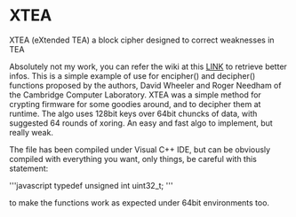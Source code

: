 # XTEA
 XTEA (eXtended TEA) a block cipher designed to correct weaknesses in TEA

Absolutely not my work, you can refer the wiki at this [LINK](https://en.wikipedia.org/wiki/XTEA) to retrieve better infos.
This is a simple example of use for encipher() and decipher() functions proposed by the authors, David Wheeler and Roger Needham of the Cambridge Computer Laboratory. XTEA was a simple method for crypting firmware for some goodies around, and to decipher them at runtime. The algo uses 128bit keys over 64bit chuncks of data, with suggested 64 rounds of xoring. An easy and fast algo to implement, but really weak.

The file has been compiled under Visual C++ IDE, but can be obviously compiled with everything you want, only things, be careful with this statement:

'''javascript
 typedef unsigned int uint32_t;
'''

to make the functions work as expected under 64bit environments too.
